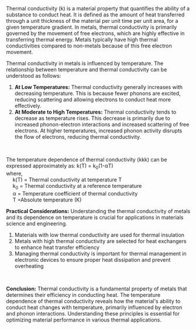 <p>Thermal conductivity (k) is a material property that quantifies the ability of a substance 
to conduct heat. It is defined as the amount of heat transferred through a unit thickness of the 
material per unit time per unit area, for a given temperature gradient. In metals, thermal 
conductivity is primarily governed by the movement of free electrons, which are highly effective 
in transferring thermal energy. Metals typically have high thermal conductivities compared to 
non-metals because of this free electron movement.</p>

<p>Thermal conductivity in metals is influenced by temperature. The relationship between 
temperature and thermal conductivity can be understood as follows:</p>

<ol>
   <li>
      <strong>At Low Temperatures:</strong> Thermal conductivity generally increases with decreasing temperature. This is because fewer phonons are excited, reducing scattering and allowing electrons to conduct heat more effectively.
   </li>
   <li>
      <strong>At Moderate to High Temperatures:</strong> Thermal conductivity tends to decrease as temperature rises. This decrease is primarily due to increased phonon-electron interactions and increased scattering of free electrons. At higher temperatures, increased phonon activity disrupts the flow of electrons, reducing thermal conductivity.
   </li>
</ol>

<br>

<p>The temperature dependence of thermal conductivity (kkk) can be expressed approximately as: k(T) = k<sub>0</sub>(1-&alpha;T) 
<br>
where, <br>
&emsp; k(T) = Thermal conductivity at temperature T <br>
&emsp; k<sub>0</sub> = Thermal conductivity at a reference temperature <br>
&emsp; &alpha; = Temperature coefficient of thermal conductivity <br>
&emsp; T =Absolute temperature (K)
</p>

<p><strong>Practical Considerations:</strong> Understanding the thermal conductivity of metals and its dependence on temperature is crucial for applications in materials science and engineering.</p>

<ol>
   <li>Materials with low thermal conductivity are used for thermal insulation</li>
   <li>Metals with high thermal conductivity are selected for heat exchangers to enhance heat transfer efficiency</li>
   <li>Managing thermal conductivity is important for thermal management in electronic devices to ensure proper heat dissipation and prevent overheating</li>
</ol>

<br>

<p><strong>Conclusion:</strong> Thermal conductivity is a fundamental property of metals that determines their efficiency in conducting heat. The temperature dependence of thermal conductivity reveals how the material's ability to conduct heat changes with temperature, primarily influenced by electron and phonon interactions. Understanding these principles is essential for optimizing material performance in various thermal applications.</p>